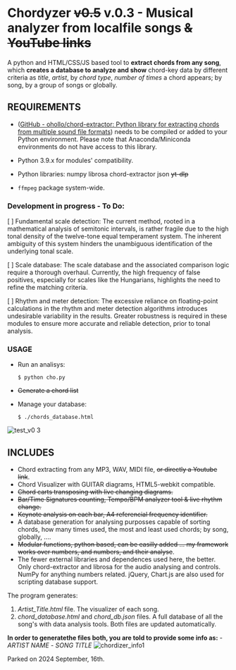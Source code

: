 # Chordyzer ~~v0.5~~ v.0.3 - Musical analyzer from localfile songs ~~& YouTube links~~  

A python and HTML/CSS/JS based tool to **extract chords from any song**, 
which **creates a database to analyze and show** chord-key data by different criteria as *title*, *artist*, by *chord type*, *number of times* a chord appears; by song, by a group of songs or globally.

## REQUIREMENTS

- ([GitHub - ohollo/chord-extractor: Python library for extracting chords from multiple sound file formats](https://github.com/ohollo/chord-extractor)) needs to be compiled or added to your Python environment. Please note that Anaconda/Miniconda environments do not have access to this library.

- Python 3.9.x for modules' compatibility.
- Python libraries: numpy librosa chord-extractor json ~~yt-dlp~~
- `ffmpeg` package system-wide.

### Development in progress - To Do:

[ ] Fundamental scale detection: The current method, rooted in a mathematical analysis of semitonic intervals, is rather fragile due to the high tonal density of the twelve-tone equal temperament system. The inherent ambiguity of this system hinders the unambiguous identification of the underlying tonal scale.  
  
[ ] Scale database: The scale database and the associated comparison logic require a thorough overhaul. Currently, the high frequency of false positives, especially for scales like the Hungarians, highlights the need to refine the matching criteria.  
  
[ ]  Rhythm and meter detection: The excessive reliance on floating-point calculations in the rhythm and meter detection algorithms introduces undesirable variability in the results. Greater robustness is required in these modules to ensure more accurate and reliable detection, prior to tonal analysis.


### USAGE

- Run an analisys:
  
  ```
  $ python cho.py
  ```
  
- ~~Generate a chord list~~  
  
- Manage your database:  
  
  ```
  $ ./chords_database.html
  ```
![test_v0 3](https://github.com/user-attachments/assets/d84eb007-197e-48ea-b3f4-25d373c852e8)

## INCLUDES
 - Chord extracting from any MP3, WAV, MIDI file, ~~or directly a Youtube link~~.
 - Chord Visualizer with GUITAR diagrams, HTML5-webkit compatible.
 - ~~Chord carts transposing with live changing diagrams.~~
 - ~~Bar/Time Signatures counting, Tempo/BPM analyzer tool & live rhythm change.~~
 - ~~Keynote analysis on each bar, A4 referencial frequency identifier.~~
 - A database generation for analysing purposses capable of sorting chords, how many times used, the most and least used chords; by song, globally, ....
 - ~~Modular functions, python based, can be easilly added ... my framework works over numbers, and numbers, and their analyse~~.
 - The fewer external libraries and dependences used here, the better. Only chord-extractor and librosa for the audio analysing and controls. NumPy for anything numbers related. jQuery, Chart.js are also used for scripting database support.

The program generates:
1. _Artist_Title.html_ file. The visualizer of each song.
2. _chord_database.html_ and _chord_db.json_ files. A full database of all the song's with data analysis tools. Both files are updated automatically.

**In order to generatethe files both,  you are told to provide some info as:**
 *- ARTIST NAME*
 *- SONG TITLE*
![chordizer_info1](https://github.com/user-attachments/assets/edddabfb-23f0-4d63-b49c-1d4dd3900452)




Parked on 2024 September, 16th.
